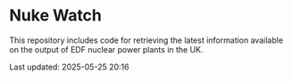 # Nuke Watch

This repository includes code for retrieving the latest information available on the output of EDF nuclear power plants in the UK.

Last updated: 2025-05-25 20:16